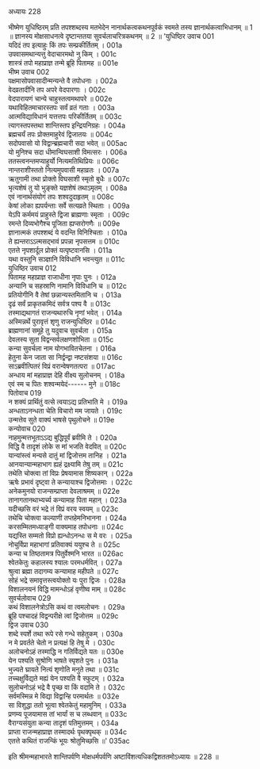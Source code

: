 अध्यायः 228

भीष्मेण युधिष्ठिरम् प्रति तपश्शब्दस्य मतभेदेन नानार्थकत्वकथनपूर्वकं स्वमते तस्य ज्ञानार्थकत्वाभिधानम् ॥ 1 ॥ ज्ञानस्य मोक्षसाधनत्वे दृष्टान्ततया सुवर्चलाचरित्रकथनम् ॥ 2 ॥
\'युधिष्ठिर उवाच 	001  
यदिदं तप इत्याहुः किं तपः सम्प्रकीर्तितम् ।	001a  
उपवासमथान्यत्तु वेदाचारमथो नु किम् ।	001c  
शास्त्रं तपो महाप्राज्ञ तन्मे ब्रूहि पितामह ॥	001e  
भीष्म उवाच 	002  
पक्षमासोपवासादीन्मन्यन्ते वै तपोधनाः ।	002a  
वेदव्रतादीनि तप अपरे वेदपारगाः ।	002c  
वेदपारायणं चान्ये चाहुस्तत्वमथापरे ॥	002e  
यथाविहितमाचारस्तपः सर्वं व्रतं गताः ।	003a  
आत्मविद्याविधानं यत्तत्तपः परिकीर्तितम् ॥	003c  
त्यागस्तपस्तथा शान्तिस्तप इन्द्रियनिग्रहः ।	004a  
ब्रह्मचर्यं तपः प्रोक्तमाहुरेवं द्विजातयः ॥	004c  
सदोपवासो यो विद्वान्ब्रह्मचारी सदा भवेत् ॥	005ac  
यो मुनिश्च सदा धीमान्विघसाशी विमत्सरः ।	006a  
ततस्त्वनन्तमप्याहुर्यो नित्यमतिथिप्रियः ॥	006c  
नान्तराशीस्ततो नित्यमुपवासी महाव्रतः ।	007a  
ऋतुगामी तथा प्रोक्तो विघसाशी स्मृतो बुधैः ॥	007c  
भृत्यशेषं तु यो भुङ्क्ते यज्ञशेषं तथाऽमृतम् ।	008a  
एवं नानार्थसंयोगं तपः शश्वदुदाहृतम् ॥	008c  
केषां लोका ह्यपर्यन्ताः सर्वे सत्यव्रते स्थिताः ।	009a  
येऽपि कर्ममयं प्राहुस्ते द्विजा ब्राह्मणाः स्मृताः ।	009c  
रमन्ते दिव्यभोगैश्च पूजिता ह्यप्सरोगणैः ॥	009e  
ज्ञानात्मकं तपश्शब्दं ये वदन्ति विनिश्चिताः ।	010a  
ते ह्यन्तराऽऽत्मसद्भावं प्रपन्ना नृपसत्तम ॥	010c  
एतत्ते नृपशार्दूल प्रोक्तं यत्पृष्टवानसि ।	011a  
यथा वस्तुनि सञ्ज्ञानि विविधानि भवन्त्युत ॥	011c  
युधिष्ठिर उवाच 	012  
पितामह महाप्राज्ञ राजाधीना नृपाः पुनः ।	012a  
अन्यानि च सहस्राणि नामानि विविधानि च ॥	012c  
प्रतियोगीनि वै तेषां छन्नान्यस्तमितानि च ।	013a  
दृढं सर्वं प्राकृतकमिदं सर्वत्र पश्य वै ॥	013c  
तस्माद्यथागतं राजन्यथारुचि नृणां भवेत् ।	014a  
अस्मिन्नर्थे पुरावृत्तं शृणु राजन्युधिष्ठिर ॥	014c  
ब्राह्मणानां समूहे तु यदुवाच सुवर्चला ।	015a  
देवलस्य सुता विद्वन्सर्वलक्षणशोभिता ॥	015c  
कन्या सुवर्चला नाम योगभावितचेतना ।	016a  
हेतुना केन जाता सा निर्द्वन्द्वा नष्टसंशया ॥	016c  
साऽब्रवीत्पितरं विप्रं वरान्वेषणतत्परा ॥	017ac  
अन्धाय मां महाप्राज्ञ देहि वीक्ष्य सुलोचनम् ।	018a  
एवं स्म च पितः शश्वन्मयेदं------ मुने ॥	018c  
पितोवाच 	019  
न शक्यं प्रार्थितुं वत्से त्वयाऽद्य प्रतिभाति मे ।	019a  
अन्धताऽनन्धता चेति विचारो मम जायते ।	019c  
उन्मत्तेव सुते वाक्यं भाषसे पृथुलोचने ॥	019e  
कन्योवाच 	020  
नाहमुन्मत्तभूताऽऽद्य बुद्धिपूर्वं ब्रवीमि ते ।	020a  
विद्धि वै तादृशं लोके स मां भजति वेदवित् ॥	020c  
यान्यांस्त्वं मन्यसे दातुं मां द्विजोत्तम तानिह ।	021a  
आनयान्यान्महाभाग ह्यहं द्रक्ष्यामि तेषु तम् ॥	021c  
तथेति चोक्त्वा तां विप्रः प्रेषयामास शिष्यकान् ।	022a  
ऋषेः प्रभावं दृष्ट्वा ते कन्यायाश्च द्विजोत्तमाः ।	022c  
अनेकमुनयो राजन्सम्प्राप्ता देवलाश्रमम् ॥	022e  
तानागतानथाभ्यर्च्य कन्यामाह पिता महान् ।	023a  
यदीच्छसि वरं भद्रे तं विप्रं वरय स्वयम् ॥	023c  
तथेचि चोक्त्वा कल्याणी तप्तहेमनिभानना ।	024a  
करसम्मितमध्याङ्गी वाक्यमाह तपोधनाः ॥	024c  
यद्यस्ति सम्मतो विप्रो ह्यन्धोऽनन्धः स मे वरः ।	025a  
नोचुर्विप्रा महाभागां प्रतिवाक्यं ययुश्च ते ॥	025c  
कन्या च तिष्ठतामत्र पितुर्वेश्मनि भारत ॥	026ac  
श्वेतकेतुः कहालस्य श्यालः परमधर्मवित् ।	027a  
श्रुत्वा ब्रह्मा तदागम्य कन्यामाह महीपते ॥	027c  
सोहं भद्रे समावृत्तस्त्वयोक्तो यः पुरा द्विजः ।	028a  
विशालनयनं विद्धि मामन्धोऽहं वृणीष्व माम् ॥	028c  
सुवर्चलोवाच 	029  
कथं विशालनेत्रोऽसि कथं वा त्वमलोचनः ।	029a  
ब्रूहि पश्चादहं विद्वन्परीक्षे त्वां द्विजोत्तम ॥	029c  
द्विज उवाच 	030  
शब्दे स्पर्शे तथा रूपे रसे गन्धे सहेतुकम् ।	030a  
न मे प्रवर्तते चेतो न प्रत्यक्षं हि तेषु मे ।	030c  
अलोचनोऽहं तस्माद्धि न गतिर्विद्यते यतः ॥	030e  
येन पश्यति सुश्रोणि भाषते स्पृशते पुनः ।	031a  
भुज्यते घ्रायते नित्यं शृणोति मनुते तथा ॥	031c  
तच्चक्षुर्विद्यते मह्यं येन पश्यति वै स्फुटम् ।	032a  
सुलोचनोऽहं भद्रे वै पृच्छ वा किं वदामि ते ।	032c  
सर्वमस्मिन्न मे विद्या विद्वान्हि परमार्थतः ॥	032e  
सा विशुद्धा ततो भूत्वा श्वेतकेतुं महामुनिम् ।	033a  
प्रणम्य पूजयामास तां भार्यां स च लब्धवान् ॥	033c  
वैराग्यसंयुता कन्या तादृशं पतिमुत्तमम् ।	034a  
प्राप्ता राजन्महाप्राज्ञ तस्मादर्थः पृथक्पृथक् ॥	034c  
एतत्ते कथितं राजन्किं भूयः श्रोतुमिच्छसि ॥\' 	035ac  

इति श्रीमन्महाभारते शान्तिपर्वणि मोक्षधर्मपर्वणि अष्टाविंशत्यधिकद्विशततमोऽध्यायः ॥ 228 ॥

